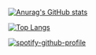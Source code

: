 [![Anurag's GitHub stats](https://github-readme-stats.vercel.app/api?username=SaleemTheKing&show_icons=true&theme=onedark&count_private=true)](https://github.com/anuraghazra/github-readme-stats)

[![Top Langs](https://github-readme-stats.vercel.app/api/top-langs/?username=SaleemTheKing&layout=compact)](https://github.com/anuraghazra/github-readme-stats)

[![spotify-github-profile](https://spotify-github-profile.vercel.app/api/view?uid=saleem031998&cover_image=true&theme=novatorem&bar_color=238d95&bar_color_cover=true)](https://spotify-github-profile.vercel.app/api/view?uid=saleem031998&redirect=true)
